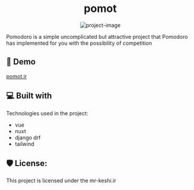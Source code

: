 <h1 align="center" id="title">pomot</h1>

<p align="center"><img src="https://mr-keshi.ir/wp-content/uploads/2024/09/Untitled-1.jpg" alt="project-image"></p>

<p id="description">Pomodoro is a simple uncomplicated but attractive project that Pomodoro has implemented for you with the possibility of competition</p>

<h2>🚀 Demo</h2>

[pomot.ir](pomot.ir)

  
  
<h2>💻 Built with</h2>

Technologies used in the project:

*   vue
*   nuxt
*   django drf
*   tailwind

<h2>🛡️ License:</h2>

This project is licensed under the mr-keshi.ir
